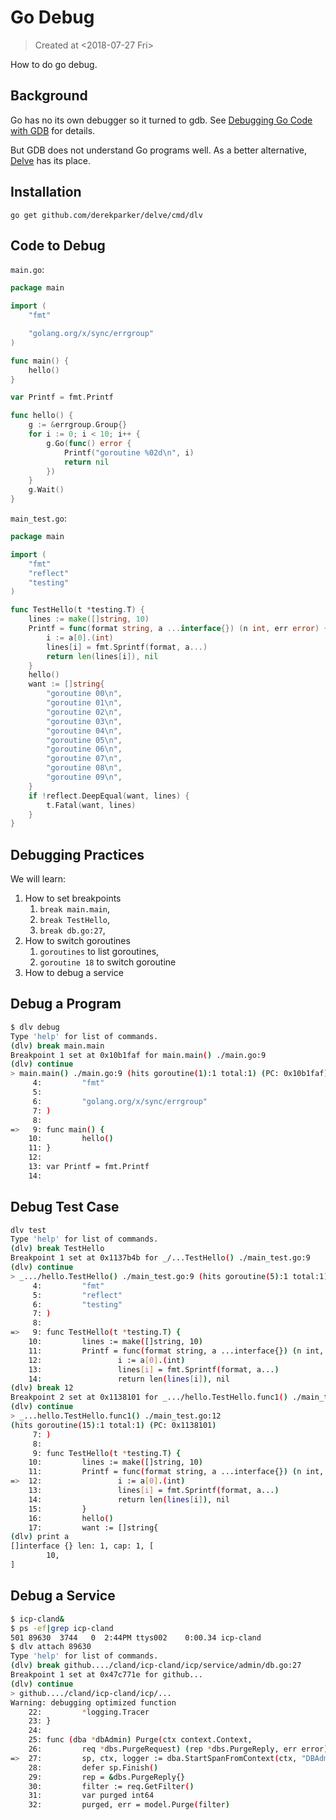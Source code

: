 # Go Debug

> Created at <2018-07-27 Fri>

How to do go debug.

## Background

Go has no its own debugger so it turned to gdb. See [Debugging Go Code
with GDB](https://golang.org/doc/gdb) for details.

But GDB does not understand Go programs well. As a better alternative,
[Delve](https://github.com/derekparker/delve) has its place.

## Installation

```
go get github.com/derekparker/delve/cmd/dlv
```

## Code to Debug

`main.go`:

```go
package main

import (
    "fmt"

    "golang.org/x/sync/errgroup"
)

func main() {
    hello()
}

var Printf = fmt.Printf

func hello() {
    g := &errgroup.Group{}
    for i := 0; i < 10; i++ {
        g.Go(func() error {
            Printf("goroutine %02d\n", i)
            return nil
        })
    }
    g.Wait()
}
```

`main_test.go`:

```go
package main

import (
    "fmt"
    "reflect"
    "testing"
)

func TestHello(t *testing.T) {
    lines := make([]string, 10)
    Printf = func(format string, a ...interface{}) (n int, err error) {
        i := a[0].(int)
        lines[i] = fmt.Sprintf(format, a...)
        return len(lines[i]), nil
    }
    hello()
    want := []string{
        "goroutine 00\n",
        "goroutine 01\n",
        "goroutine 02\n",
        "goroutine 03\n",
        "goroutine 04\n",
        "goroutine 05\n",
        "goroutine 06\n",
        "goroutine 07\n",
        "goroutine 08\n",
        "goroutine 09\n",
    }
    if !reflect.DeepEqual(want, lines) {
        t.Fatal(want, lines)
    }
}
```

## Debugging Practices

We will learn:
1. How to set breakpoints
   1. `break main.main`,
   2. `break TestHello`,
   3. `break db.go:27`,
2. How to switch goroutines
   1. `goroutines` to list goroutines,
   2. `goroutine 18` to switch goroutine
3. How to debug a service

## Debug a Program

```bash
$ dlv debug
Type 'help' for list of commands.
(dlv) break main.main
Breakpoint 1 set at 0x10b1faf for main.main() ./main.go:9
(dlv) continue
> main.main() ./main.go:9 (hits goroutine(1):1 total:1) (PC: 0x10b1faf)
     4:         "fmt"
     5:
     6:         "golang.org/x/sync/errgroup"
     7: )
     8:
=>   9: func main() {
    10:         hello()
    11: }
    12:
    13: var Printf = fmt.Printf
    14:
```

## Debug Test Case

```bash
dlv test
Type 'help' for list of commands.
(dlv) break TestHello
Breakpoint 1 set at 0x1137b4b for _/...TestHello() ./main_test.go:9
(dlv) continue
> _.../hello.TestHello() ./main_test.go:9 (hits goroutine(5):1 total:1) (PC: 0x1137b4b)
     4:         "fmt"
     5:         "reflect"
     6:         "testing"
     7: )
     8:
=>   9: func TestHello(t *testing.T) {
    10:         lines := make([]string, 10)
    11:         Printf = func(format string, a ...interface{}) (n int, err error) {
    12:                 i := a[0].(int)
    13:                 lines[i] = fmt.Sprintf(format, a...)
    14:                 return len(lines[i]), nil
(dlv) break 12
Breakpoint 2 set at 0x1138101 for _.../hello.TestHello.func1() ./main_test.go:12
(dlv) continue
> _...hello.TestHello.func1() ./main_test.go:12 
(hits goroutine(15):1 total:1) (PC: 0x1138101)
     7: )
     8:
     9: func TestHello(t *testing.T) {
    10:         lines := make([]string, 10)
    11:         Printf = func(format string, a ...interface{}) (n int, err error) {
=>  12:                 i := a[0].(int)
    13:                 lines[i] = fmt.Sprintf(format, a...)
    14:                 return len(lines[i]), nil
    15:         }
    16:         hello()
    17:         want := []string{
(dlv) print a
[]interface {} len: 1, cap: 1, [
        10,
]
```

## Debug a Service

```bash
$ icp-cland&
$ ps -ef|grep icp-cland
501 89630  3744   0  2:44PM ttys002    0:00.34 icp-cland
$ dlv attach 89630
Type 'help' for list of commands.
(dlv) break github..../cland/icp-cland/icp/service/admin/db.go:27
Breakpoint 1 set at 0x47c771e for github...
(dlv) continue
> github..../cland/icp-cland/icp/...
Warning: debugging optimized function
    22:         *logging.Tracer
    23: }
    24:
    25: func (dba *dbAdmin) Purge(ctx context.Context,
    26:         req *dbs.PurgeRequest) (rep *dbs.PurgeReply, err error) {
=>  27:         sp, ctx, logger := dba.StartSpanFromContext(ctx, "DBAdminPurge")
    28:         defer sp.Finish()
    29:         rep = &dbs.PurgeReply{}
    30:         filter := req.GetFilter()
    31:         var purged int64
    32:         purged, err = model.Purge(filter)
```
